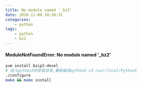 ```yaml
---
title: No module named '_bz2'
date: 2018-11-09 10:28:31
categories:
    - python
tags:
    - python
    - bz2
---
```


#### ModuleNotFoundError: No module named '_bz2'

```bash
yum install bzip2-devel 
# 进入python3的安装目录,重新编译python3 cd /usr/local/Python3
./configure
make && make install
```

